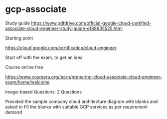 # gcp-associate

Study guide 
https://www.pdfdrive.com/official-google-cloud-certified-associate-cloud-engineer-study-guide-e188635525.html 



Starting point

https://cloud.google.com/certification/cloud-engineer


Start off with the exam, to get an idea 

Course online free 

https://www.coursera.org/learn/preparing-cloud-associate-cloud-engineer-exam/home/welcome




Image-based Questions: 2 Questions


Provided the sample company cloud architecture diagram with blanks and asked to fill the blanks with suitable GCP services as per requirement demand 